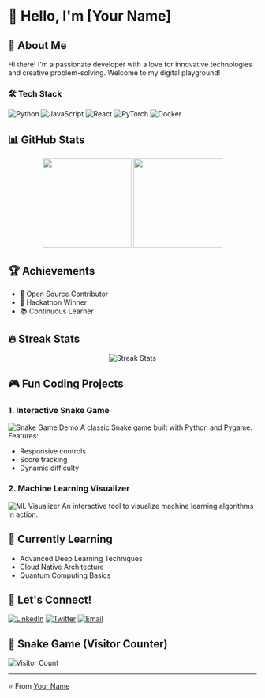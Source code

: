 # 👋 Hello, I'm [Your Name]

## 🚀 About Me
Hi there! I'm a passionate developer with a love for innovative technologies and creative problem-solving. Welcome to my digital playground!

### 🛠️ Tech Stack
![Python](https://img.shields.io/badge/-Python-05122A?style=flat&logo=python)
![JavaScript](https://img.shields.io/badge/-JavaScript-05122A?style=flat&logo=javascript)
![React](https://img.shields.io/badge/-React-05122A?style=flat&logo=react)
![PyTorch](https://img.shields.io/badge/-PyTorch-05122A?style=flat&logo=pytorch)
![Docker](https://img.shields.io/badge/-Docker-05122A?style=flat&logo=docker)

## 📊 GitHub Stats
<div align="center">
  <img height="180em" src="https://github-readme-stats.vercel.app/api?username=yourusername&show_icons=true&theme=radical&include_all_commits=true&count_private=true"/>
  <img height="180em" src="https://github-readme-stats.vercel.app/api/top-langs/?username=yourusername&layout=compact&langs_count=7&theme=radical"/>
</div>

## 🏆 Achievements
- 🥇 Open Source Contributor
- 🏅 Hackathon Winner
- 📚 Continuous Learner

## 🔥 Streak Stats
<div align="center">
  <img src="https://github-readme-streak-stats.herokuapp.com/?user=yourusername&theme=radical" alt="Streak Stats"/>
</div>

## 🎮 Fun Coding Projects

### 1. Interactive Snake Game
![Snake Game Demo](https://your-demo-link.gif)
A classic Snake game built with Python and Pygame. Features:
- Responsive controls
- Score tracking
- Dynamic difficulty

### 2. Machine Learning Visualizer
![ML Visualizer](https://your-project-screenshot.png)
An interactive tool to visualize machine learning algorithms in action.

## 🌱 Currently Learning
- Advanced Deep Learning Techniques
- Cloud Native Architecture
- Quantum Computing Basics

## 💬 Let's Connect!
[![LinkedIn](https://img.shields.io/badge/-LinkedIn-blue?style=flat-square&logo=Linkedin&logoColor=white&link=https://www.linkedin.com/in/yourusername/)](https://www.linkedin.com/in/yourusername/)
[![Twitter](https://img.shields.io/badge/-Twitter-1ca0f1?style=flat-square&logo=Twitter&logoColor=white&link=https://twitter.com/yourusername)](https://twitter.com/yourusername)
[![Email](https://img.shields.io/badge/-Email-c14438?style=flat-square&logo=Gmail&logoColor=white&link=mailto:youremail@example.com)](mailto:youremail@example.com)

## 🐍 Snake Game (Visitor Counter)
![Visitor Count](https://profile-counter.glitch.me/yourusername/count.svg)

---

⭐️ From [Your Name](https://github.com/yourusername)